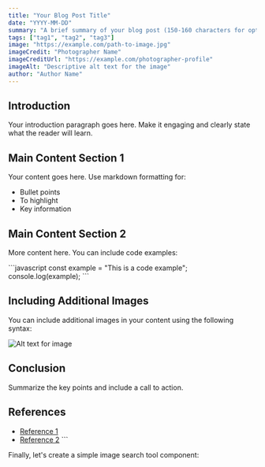 ```yaml
---
title: "Your Blog Post Title"
date: "YYYY-MM-DD"
summary: "A brief summary of your blog post (150-160 characters for optimal SEO)"
tags: ["tag1", "tag2", "tag3"]
image: "https://example.com/path-to-image.jpg"
imageCredit: "Photographer Name"
imageCreditUrl: "https://example.com/photographer-profile"
imageAlt: "Descriptive alt text for the image"
author: "Author Name"
---
```


## Introduction

Your introduction paragraph goes here. Make it engaging and clearly state what the reader will learn.

## Main Content Section 1

Your content goes here. Use markdown formatting for:

- Bullet points
- To highlight
- Key information

## Main Content Section 2

More content here. You can include code examples:

\`\`\`javascript
const example = "This is a code example";
console.log(example);
\`\`\`

## Including Additional Images

You can include additional images in your content using the following syntax:

![Alt text for image](/blog-images/image-filename.webp)

## Conclusion

Summarize the key points and include a call to action.

## References

- [Reference 1](https://example.com/reference1)
- [Reference 2](https://example.com/reference2)
\`\`\`

Finally, let's create a simple image search tool component:
